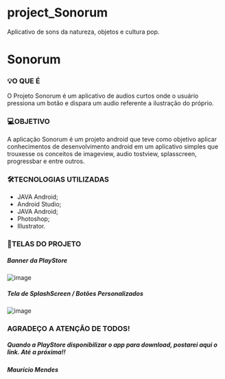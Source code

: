 # project_Sonorum
Aplicativo de sons da natureza, objetos e cultura pop.

<h1>Sonorum</h1>

<h3>💡O QUE É</h3>

O Projeto Sonorum é um aplicativo de audios curtos onde o usuário pressiona um botão e dispara um audio referente a ilustração do próprio. 

<h3>💻OBJETIVO</h3>

A aplicação Sonorum é um projeto android que teve como objetivo aplicar conhecimentos de desenvolvimento android em um aplicativo simples que trouxesse os conceitos de imageview, audio tostview, splasscreen, progressbar e entre outros. 


<h3>🛠TECNOLOGIAS UTILIZADAS</h3>

<ul>
  <li>JAVA Android;</li>
  <li>Android Studio;</li>
  <li>JAVA Android;</li>
  <li>Photoshop;</li>
  <li>Illustrator.</li>
  
</ul>

<h3>🎨TELAS DO PROJETO</h3>

<h5>Banner da PlayStore</h5>

![image](https://user-images.githubusercontent.com/30990442/124629033-68667c00-de57-11eb-9612-f74551dc38e8.png)

<h5>Tela de SplashScreen / Botões Personalizados</h5>

![image](https://user-images.githubusercontent.com/30990442/124631839-24c14180-de5a-11eb-90b4-e90a1c395cd3.png)


<h3>AGRADEÇO A ATENÇÃO DE TODOS!</h3>
<h5><i>Quando a PlayStore disponibilizar o app para download, postarei aqui o link. Até a próxima!!</i><h5>

<h5><i>Maurício Mendes</i><h5>
